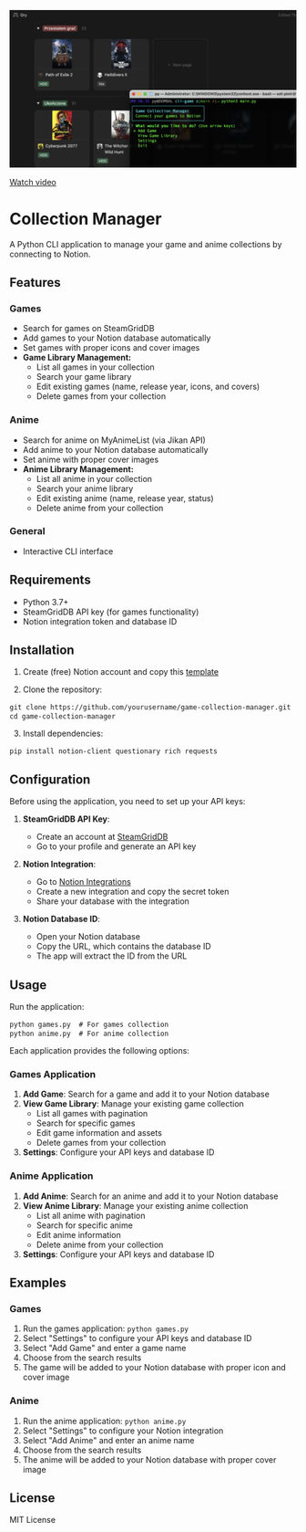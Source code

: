 ![Screenshot](images/screenshot.png)

[Watch video](https://github.com/ppogorze/notion-game-tracker-steamgriddb/raw/main/images/video.mp4)

# Collection Manager

A Python CLI application to manage your game and anime collections by connecting to Notion.

## Features

### Games
- Search for games on SteamGridDB
- Add games to your Notion database automatically
- Set games with proper icons and cover images
- **Game Library Management:**
  - List all games in your collection
  - Search your game library
  - Edit existing games (name, release year, icons, and covers)
  - Delete games from your collection

### Anime
- Search for anime on MyAnimeList (via Jikan API)
- Add anime to your Notion database automatically
- Set anime with proper cover images
- **Anime Library Management:**
  - List all anime in your collection
  - Search your anime library
  - Edit existing anime (name, release year, status)
  - Delete anime from your collection

### General
- Interactive CLI interface

## Requirements

- Python 3.7+
- SteamGridDB API key (for games functionality)
- Notion integration token and database ID

## Installation

1. Create (free) Notion account and copy this [template](https://struktura.notion.site/Gry-1cfc923134f380a3b534dd19e5af239b?pvs=4)

2. Clone the repository:
```
git clone https://github.com/yourusername/game-collection-manager.git
cd game-collection-manager
```

3. Install dependencies:
```
pip install notion-client questionary rich requests
```

## Configuration

Before using the application, you need to set up your API keys:

1. **SteamGridDB API Key**:
   - Create an account at [SteamGridDB](https://www.steamgriddb.com/)
   - Go to your profile and generate an API key

2. **Notion Integration**:
   - Go to [Notion Integrations](https://www.notion.so/my-integrations)
   - Create a new integration and copy the secret token
   - Share your database with the integration

3. **Notion Database ID**:
   - Open your Notion database
   - Copy the URL, which contains the database ID
   - The app will extract the ID from the URL

## Usage

Run the application:
```
python games.py  # For games collection
python anime.py  # For anime collection
```

Each application provides the following options:

### Games Application
1. **Add Game**: Search for a game and add it to your Notion database
2. **View Game Library**: Manage your existing game collection
   - List all games with pagination
   - Search for specific games
   - Edit game information and assets
   - Delete games from your collection
3. **Settings**: Configure your API keys and database ID

### Anime Application
1. **Add Anime**: Search for an anime and add it to your Notion database
2. **View Anime Library**: Manage your existing anime collection
   - List all anime with pagination
   - Search for specific anime
   - Edit anime information
   - Delete anime from your collection
3. **Settings**: Configure your API keys and database ID

## Examples

### Games
1. Run the games application: `python games.py`
2. Select "Settings" to configure your API keys and database ID
3. Select "Add Game" and enter a game name
4. Choose from the search results
5. The game will be added to your Notion database with proper icon and cover image

### Anime
1. Run the anime application: `python anime.py`
2. Select "Settings" to configure your Notion integration
3. Select "Add Anime" and enter an anime name
4. Choose from the search results
5. The anime will be added to your Notion database with proper cover image

## License

MIT License

